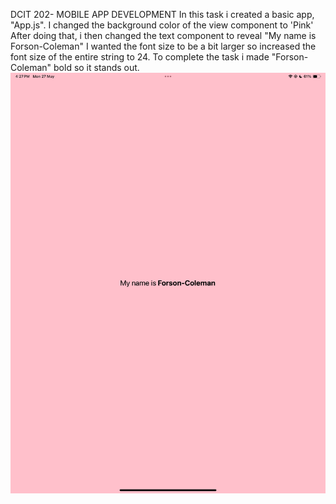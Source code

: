 DCIT 202- MOBILE APP DEVELOPMENT
In this task i created a basic app, "App.js". I changed the background color of the view component to 'Pink'
After doing that, i then changed the text component to reveal "My name is Forson-Coleman"
I wanted the font size to be a bit larger so increased the font size of the entire string to 24. 
To complete the task i made "Forson-Coleman" bold so it stands out.
![alt text](ReactApp.PNG)
